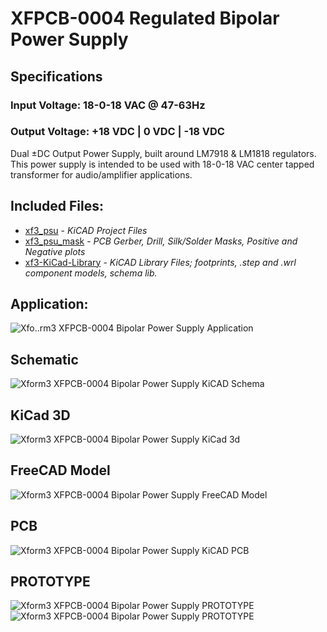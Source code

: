 # XFPCB-0004 Regulated Bipolar Power Supply 

## Specifications

### Input Voltage:  18-0-18 VAC @ 47-63Hz

### Output Voltage: +18 VDC | 0 VDC | -18 VDC

Dual ±DC Output Power Supply, built around LM7918 & LM1818 regulators. This power supply is intended to be used with 18-0-18 VAC center tapped transformer for audio/amplifier applications.

## Included Files:
* [xf3_psu](https://github.com/xform3/XFPCB-0004-PSU/tree/master/xf3_psu)  - *KiCAD Project Files*
* [xf3_psu_mask](https://github.com/xform3/XFPCB-0004-PSU/tree/master/xf3_psu_mask) - *PCB Gerber, Drill, Silk/Solder Masks, Positive and Negative plots*
* [xf3-KiCad-Library](https://github.com/xform3/xf3-KiCad-Library)  - *KiCAD Library Files; footprints, .step and .wrl component models, schema lib.*

## Application:
![Xfo..rm3 XFPCB-0004 Bipolar Power Supply Application](../master/graphics/kicad_psu_application.png)

## Schematic
![Xform3 XFPCB-0004 Bipolar Power Supply KiCAD Schema](../master/graphics/kicad_psu_schema.png)

## KiCad 3D
![Xform3 XFPCB-0004 Bipolar Power Supply KiCad 3d](../master/graphics/kicad_psu_3d.png)

## FreeCAD Model
![Xform3 XFPCB-0004 Bipolar Power Supply FreeCAD Model](../master/graphics/kicad_psu_3d_freecad.png)

## PCB
![Xform3 XFPCB-0004 Bipolar Power Supply KiCAD PCB](../master/graphics/kicad_psu_pcb.png)


## PROTOTYPE
![Xform3 XFPCB-0004 Bipolar Power Supply PROTOTYPE ](../master/graphics/kicad_psu_photo.png)
![Xform3 XFPCB-0004 Bipolar Power Supply PROTOTYPE ](../master/graphics/kicad_psu_photo2.png)

